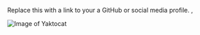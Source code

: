 Replace this with a link to your a GitHub or social media profile.
,

![Image of Yaktocat](https://octodex.github.com/images/yaktocat.png)
